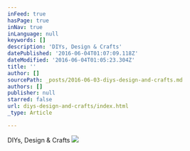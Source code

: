 ```yaml
---
inFeed: true
hasPage: true
inNav: true
inLanguage: null
keywords: []
description: 'DIYs, Design & Crafts'
datePublished: '2016-06-04T01:07:09.118Z'
dateModified: '2016-06-04T01:05:23.304Z'
title: ''
author: []
sourcePath: _posts/2016-06-03-diys-design-and-crafts.md
authors: []
publisher: null
starred: false
url: diys-design-and-crafts/index.html
_type: Article

---
```

DIYs, Design & Crafts
![](https://the-grid-user-content.s3-us-west-2.amazonaws.com/32c3666b-742b-44fd-b79f-eee9e4732597.jpg)